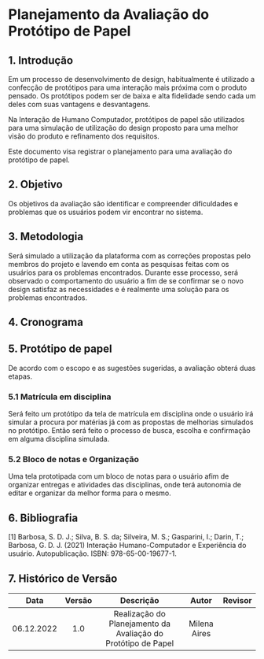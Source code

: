 # Planejamento da Avaliação do Protótipo de Papel

## 1. Introdução 
Em um processo de desenvolvimento de design, habitualmente é utilizado a confecção de protótipos para uma interação mais próxima com o produto pensado. Os protótipos podem ser de baixa e alta fidelidade sendo cada um deles com suas vantagens e desvantagens. 

Na Interação de Humano Computador, protótipos de papel são utilizados para uma simulação de utilização do design proposto para uma melhor visão do produto e refinamento dos requisitos.

Este documento visa registrar o planejamento para uma avaliação do protótipo de papel.

## 2. Objetivo
Os objetivos da avaliação são identificar e compreender dificuldades e problemas que os usuários podem vir encontrar no sistema.

## 3. Metodologia 
Será simulado a utilização da plataforma com as correções propostas pelo membros do projeto e lavendo em conta as pesquisas feitas com os usuários para os problemas encontrados. Durante esse processo, será observado o comportamento do usuário a fim de se confirmar se o novo design satisfaz as necessidades e é realmente uma solução para os problemas encontrados.   

## 4. Cronograma

## 5. Protótipo de papel 
De acordo com o escopo e as sugestões sugeridas, a avaliação obterá duas etapas.

### 5.1 Matrícula em disciplina 
Será feito um protótipo da tela de matrícula em disciplina onde o usuário irá simular a procura por matérias já com as propostas de melhorias simulados no protótipo. Então será feito o processo de busca, escolha e confirmação em alguma disciplina simulada.

### 5.2 Bloco de notas e Organização
Uma tela prototipada com um bloco de notas para o usuário afim de organizar entregas e atividades das disciplinas, onde terá autonomia de editar e organizar da melhor forma para o mesmo. 

## 6. Bibliografia
 [1] Barbosa, S. D. J.; Silva, B. S. da; Silveira, M. S.; Gasparini, I.; Darin, T.; Barbosa, G. D. J. (2021) Interação Humano-Computador e Experiência do usuário. Autopublicação. ISBN: 978-65-00-19677-1.

## 7. Histórico de Versão
| Data       | Versão | Descrição            | Autor             | Revisor |
|:----------:|:------:|:--------------------:|:-----------------:|:-------:|
| 06.12.2022 | 1.0 | Realização do Planejamento da Avaliação do Protótipo de Papel | Milena Aires |  |

